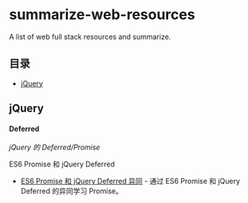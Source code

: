 # summarize-web-resources

A list of web full stack resources and summarize.

## 目录

- [jQuery](#jQuery)


## jQuery

#### Deferred

*jQuery 的 Deferred/Promise*

ES6 Promise 和 jQuery Deferred

* [ES6 Promise 和 jQuery Deferred 异同](https://juejin.im/post/5a113079f265da43310d68cd) - 通过 ES6 Promise 和 jQuery Deferred 的异同学习 Promise。